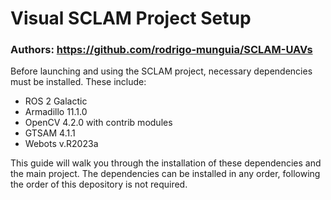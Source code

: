 # Visual SCLAM Project Setup
### Authors: https://github.com/rodrigo-munguia/SCLAM-UAVs

Before launching and using the SCLAM project, necessary dependencies must be installed.
These include:
- ROS 2 Galactic
- Armadillo 11.1.0
- OpenCV 4.2.0 with contrib modules
- GTSAM 4.1.1
- Webots v.R2023a

This guide will walk you through the installation of these dependencies and the main project.
The dependencies can be installed in any order, following the order of this depository is not required.
